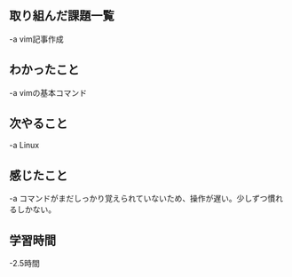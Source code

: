 ## 取り組んだ課題一覧  
-a  vim記事作成

## わかったこと
-a  vimの基本コマンド

## 次やること
-a  Linux

## 感じたこと
-a  コマンドがまだしっかり覚えられていないため、操作が遅い。少しずつ慣れるしかない。

## 学習時間
-2.5時間
